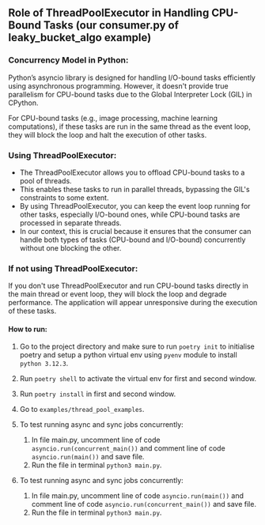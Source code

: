 ## Role of ThreadPoolExecutor in Handling CPU-Bound Tasks (our consumer.py of leaky_bucket_algo example)

### Concurrency Model in Python:

Python’s asyncio library is designed for handling I/O-bound tasks efficiently using asynchronous programming. However, it doesn't provide true parallelism for CPU-bound tasks due to the Global Interpreter Lock (GIL) in CPython.

For CPU-bound tasks (e.g., image processing, machine learning computations), if these tasks are run in the same thread as the event loop, they will block the loop and halt the execution of other tasks.

### Using ThreadPoolExecutor:

- The ThreadPoolExecutor allows you to offload CPU-bound tasks to a pool of threads. 
- This enables these tasks to run in parallel threads, bypassing the GIL's constraints to some extent. 
- By using ThreadPoolExecutor, you can keep the event loop running for other tasks, especially I/O-bound ones, while CPU-bound tasks are processed in separate threads.
- In our context, this is crucial because it ensures that the consumer can handle both types of tasks (CPU-bound and I/O-bound) concurrently without one blocking the other.

### If not using ThreadPoolExecutor:
If you don't use ThreadPoolExecutor and run CPU-bound tasks directly in the main thread or event loop, they will block the loop and degrade performance. The application will appear unresponsive during the execution of these tasks.

#### How to run:
1. Go to the project directory and make sure to run `poetry init` to initialise poetry and setup a python virtual env using `pyenv` module to install `python 3.12.3`.

2. Run `poetry shell` to activate the virtual env for first and second window.

3. Run `poetry install` in first and second window.

4. Go to `examples/thread_pool_examples`. 

5. To test running async and sync jobs concurrently: 
   1. In file main.py, uncomment line of code `asyncio.run(concurrent_main())` and comment line of code `asyncio.run(main())` and save file.
   2. Run the file in terminal `python3 main.py`.

6. To test running async and sync jobs concurrently: 
   1. In file main.py, uncomment line of code `asyncio.run(main())` and comment line of code `asyncio.run(concurrent_main())` and save file.
   2. Run the file in terminal `python3 main.py`.
